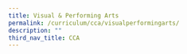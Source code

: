 ```yaml
---
title: Visual & Performing Arts
permalink: /curriculum/cca/visualperformingarts/
description: ""
third_nav_title: CCA
---
```

